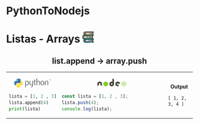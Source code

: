 # PythonToNodejs

# Listas - Arrays <img src="https://github.com/gusantos1/PythonToNodejs/blob/main/img/books.svg" width="30">

<div align="center">
<h2>list.append → array.push</h2>
<table>
<tr>
<td>
<p align="center"><img align="center" src="https://github.com/gusantos1/PythonToNodejs/blob/main/img/python-logo.png"width="100"></p>

  ```python
  lista = [1, 2 , 3]
  lista.append(4)
  print(lista)
  ```
</td>
<td>
<p align="center"><img src="https://github.com/gusantos1/PythonToNodejs/blob/main/img/nodejs-logo.png"width="30%"></p>

  ```javascript
  const lista = [1, 2 , 3];
  lista.push(4);
  console.log(lista);
  ```
</td>
<td>
<p align="center"><strong>Output</strong>

  ```
  [ 1, 2, 3, 4 ]
  ```
  </p>
</td>
</tr>
</table>
</div>
